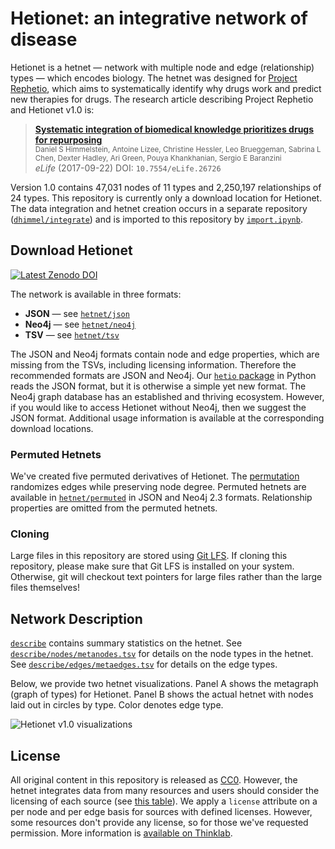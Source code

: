# Hetionet: an integrative network of disease

Hetionet is a hetnet — network with multiple node and edge (relationship) types — which encodes biology. The hetnet was designed for [Project Rephetio](https://doi.org/10.15363/thinklab.4 "Repurposing drugs on a hetnet · Project Rephetio on Thinklab"), which aims to systematically identify why drugs work and predict new therapies for drugs.
The research article describing Project Rephetio and Hetionet v1.0 is:

> [**Systematic integration of biomedical knowledge prioritizes drugs for repurposing**](https://doi.org/10.7554/eLife.26726)<br>
<small>Daniel S Himmelstein, Antoine Lizee, Christine Hessler, Leo Brueggeman, Sabrina L Chen, Dexter Hadley, Ari Green, Pouya Khankhanian, Sergio E Baranzini</small><br>
_eLife_ (2017-09-22) DOI: `10.7554/eLife.26726`

Version 1.0 contains 47,031 nodes of 11 types and 2,250,197 relationships of 24 types. This repository is currently only a download location for Hetionet. The data integration and hetnet creation occurs in a separate repository ([`dhimmel/integrate`](https://github.com/dhimmel/integrate/tree/d482033bcaa913a976faf4a6ee08497281c739c3)) and is imported to this repository by [`import.ipynb`](import.ipynb).

## Download Hetionet

[![Latest Zenodo DOI](https://zenodo.org/badge/56091268.svg)](https://zenodo.org/badge/latestdoi/56091268)

The network is available in three formats:

+ **JSON** — see [`hetnet/json`](hetnet/json)
+ **Neo4j** — see [`hetnet/neo4j`](hetnet/neo4j)
+ **TSV** — see [`hetnet/tsv`](hetnet/tsv)

The JSON and Neo4j formats contain node and edge properties, which are missing from the TSVs, including licensing information. Therefore the recommended formats are JSON and Neo4j. Our [`hetio` package](https://github.com/dhimmel/hetio "Hetnets in Python · GitHub") in Python reads the JSON format, but it is otherwise a simple yet new format. The Neo4j graph database has an established and thriving ecosystem. However, if you would like to access Hetionet without Neo4j, then we suggest the JSON format. Additional usage information is available at the corresponding download locations.

### Permuted Hetnets

We've created five permuted derivatives of Hetionet. The [permutation](https://doi.org/10.15363/thinklab.d136 "Permuting hetnets and implementing randomized edge swaps in cypher · Thinklab discussion") randomizes edges while preserving node degree. Permuted hetnets are available in [`hetnet/permuted`](hetnet/permuted) in JSON and Neo4j 2.3 formats. Relationship properties are omitted from the permuted hetnets.

### Cloning

Large files in this repository are stored using [Git LFS](https://git-lfs.github.com/).
If cloning this repository, please make sure that Git LFS is installed on your system.
Otherwise, git will checkout text pointers for large files rather than the large files themselves!

## Network Description

[`describe`](describe) contains summary statistics on the hetnet. See [`describe/nodes/metanodes.tsv`](describe/nodes/metanodes.tsv) for details on the node types in the hetnet. See [`describe/edges/metaedges.tsv`](describe/edges/metaedges.tsv) for details on the edge types.

Below, we provide two hetnet visualizations. Panel A shows the metagraph (graph of types) for Hetionet. Panel B shows the actual hetnet with nodes laid out in circles by type. Color denotes edge type.

![Hetionet v1.0 visualizations](https://github.com/dhimmel/rephetio/blob/103054a2bc3f86998fed6cb3753d1ecdb5cbe1e7/figure/hetionet-v1.0-metagraph-and-graph.png?raw=true "A) Metagraph B) Hetionet in circular metanode layout")

## License

All original content in this repository is released as [CC0](https://creativecommons.org/publicdomain/zero/1.0/ "CC0 1.0 Universal · Public Domain Dedication"). However, the hetnet integrates data from many resources and users should consider the licensing of each source (see [this table](https://github.com/dhimmel/integrate/blob/d482033bcaa913a976faf4a6ee08497281c739c3/licenses/README.md "Source license table")). We apply a `license` attribute on a per node and per edge basis for sources with defined licenses. However, some resources don't provide any license, so for those we've requested permission. More information is [available on Thinklab](https://thinklab.com/discussion/integrating-resources-with-disparate-licensing-into-an-open-network/107 "Integrating resources with disparate licensing into an open network").
